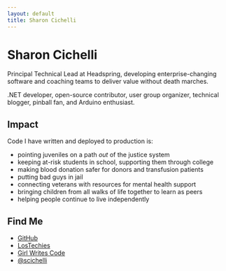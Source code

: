 ```yaml
---
layout: default
title: Sharon Cichelli
---
```


# Sharon Cichelli
Principal Technical Lead at Headspring, developing enterprise-changing software and coaching teams to deliver value without death marches.

.NET developer, open-source contributor, user group organizer, technical blogger, pinball fan, and Arduino enthusiast.

## Impact
Code I have written and deployed to production is:
 * pointing juveniles on a path _out_ of the justice system
 * keeping at-risk students in school, supporting them through college
 * making blood donation safer for donors and transfusion patients
 * putting bad guys in jail
 * connecting veterans with resources for mental health support
 * bringing children from all walks of life together to learn as peers
 * helping people continue to live independently

<!--
## Presentations, Workshops, and Publications

## Strengths

## Values
-->
## Find Me
 * [GitHub](https://github.com/scichelli/)
 * [LosTechies](https://lostechies.com/sharoncichelli/)
 * [Girl Writes Code](http://www.girlwritescode.com/)
 * [@scichelli](https://twitter.com/scichelli)
